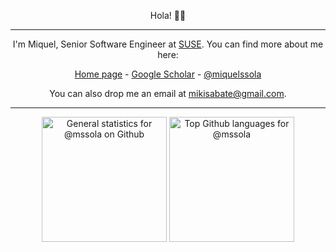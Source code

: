 <p align="center">Hola! 👋🏻</p>

-----

<p align="center">I'm Miquel, Senior Software Engineer at <a href="https://www.suse.com/" title="SUSE">SUSE</a>. You can find more about me here:</p>
<p align="center">
  <a href="http://jo.mssola.com/en/">Home page</a> -
  <a href="https://scholar.google.com/citations?user=7WXJc30AAAAJ">Google Scholar</a> -
  <a href="https://twitter.com/miquelssola">@miquelssola</a>
</p>

<p align="center">You can also drop me an email at <a href="mailto:mikisabate@gmail.com">mikisabate@gmail.com</a>.</p>

-----

<div align="center">
    <img height="200" title="General statistics for @mssola on Github" alt="General statistics for @mssola on Github" align="center" src="https://github-readme-stats.vercel.app/api?username=mssola" />
    <img height="200" title="Top Github languages for @mssola" alt="Top Github languages for @mssola" align="center" src="https://github-readme-stats.vercel.app/api/top-langs/?username=mssola&langs_count=8&layout=compact" />
</div>
